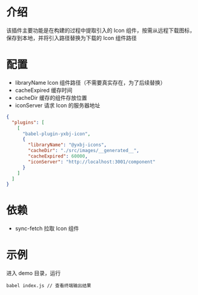 # 介绍

该插件主要功能是在构建的过程中提取引入的 Icon 组件，按需从远程下载图标，保存到本地，并将引入路径替换为下载的 Icon 组件路径

# 配置

- libraryName Icon 组件路径（不需要真实存在，为了后续替换）
- cacheExpired 缓存时间
- cacheDir 缓存的组件存放位置
- iconServer 请求 Icon 的服务器地址

```JSON
{
  "plugins": [
    [
      "babel-plugin-yxbj-icon",
      {
        "libraryName": "@yxbj-icons",
        "cacheDir": "./src/images/__generated__",
        "cacheExpired": 60000,
        "iconServer": "http://localhost:3001/component"
      }
    ]
  ]
}
```

# 依赖

- sync-fetch 拉取 Icon 组件

# 示例

进入 demo 目录，运行

```
babel index.js // 查看终端输出结果
```
